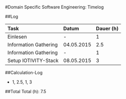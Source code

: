 #Domain Specific Software Engineering: Timelog

##Log

| Task                  | Datum      | Dauer (h) |
|:----------------------|:-----------|:----------|
| Einlesen              | -          | 1         |
| Information Gathering | 04.05.2015 | 2.5       |
| Information Gathering | -          | 1         |
| Setup IOTIVITY-Stack  | 08.05.2015 | 3         |


##Calculation-Log
  - 1, 2.5, 1, 3


##Total
Total (h):  7.5
